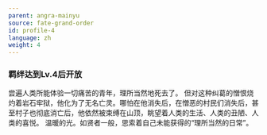 ```yaml
---
parent: angra-mainyu
source: fate-grand-order
id: profile-4
language: zh
weight: 4
---
```


### 羁绊达到Lv.4后开放

尝遍人类所能体验一切痛苦的青年，理所当然地死去了。
但对这种纠葛的憎恨烧灼着岩石牢狱，他化为了无名亡灵。哪怕在他消失后，在憎恶的村民们消失后，甚至村子也彻底消亡后，他依然被束缚在山顶，眺望着人类的生活、人类的丑陋、人类的喜悦。
温暖的光。如贤者一般，思索着自己未能获得的“理所当然的日常”。
